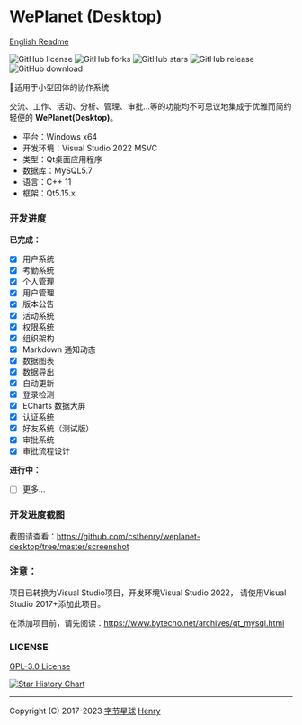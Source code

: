 # WePlanet (Desktop)

[English Readme](https://github.com/csthenry/MagicLitePlanet/blob/master/README_en.md)

![GitHub license](https://img.shields.io/github/license/CSTHenry/MagicLitePlanet?style=flat-square)
![GitHub forks](https://img.shields.io/github/forks/CSTHenry/MagicLitePlanet?style=flat-square)
![GitHub stars](https://img.shields.io/github/stars/CSTHenry/MagicLitePlanet?style=flat-square)
![GitHub release](https://img.shields.io/github/v/release/CSTHenry/MagicLitePlanet?include_prereleases&style=flat-square)
![GitHub download](https://img.shields.io/github/downloads/CSTHenry/MagicLitePlanet/total?style=flat-square)

🚀适用于小型团体的协作系统

  交流、工作、活动、分析、管理、审批...等的功能均不可思议地集成于优雅而简约轻便的 **WePlanet(Desktop)**。

- 平台：Windows x64
- 开发环境：Visual Studio 2022 MSVC
- 类型：Qt桌面应用程序
- 数据库：MySQL5.7
- 语言：C++ 11
- 框架：Qt5.15.x

### 开发进度

**已完成：**

* [x] 用户系统
* [x] 考勤系统
* [x] 个人管理
* [x] 用户管理
* [x] 版本公告
* [x] 活动系统
* [x] 权限系统
* [x] 组织架构
* [x] Markdown 通知动态
* [x] 数据图表
* [x] 数据导出
* [x] 自动更新
* [x] 登录检测
* [x] ECharts 数据大屏
* [x] 认证系统
* [x] 好友系统（测试版）
* [x] 审批系统
* [x] 审批流程设计

**进行中：**

* [ ] 更多...



### 开发进度截图

截图请查看：https://github.com/csthenry/weplanet-desktop/tree/master/screenshot

### 注意：

项目已转换为Visual Studio项目，开发环境Visual Studio 2022， 请使用Visual Studio 2017+添加此项目。

在添加项目前，请先阅读：https://www.bytecho.net/archives/qt_mysql.html

### LICENSE

[GPL-3.0 License](https://github.com/csthenry/weplanet-desktop/blob/master/LICENSE)

[![Star History Chart](https://api.star-history.com/svg?repos=csthenry/weplanet-desktop&type=Date)](https://star-history.com/#csthenry/weplanet-desktop&Date)

---

Copyright (C) 2017-2023 [字节星球](https://www.bytecho.net/) [Henry](https://www.bytecho.net/about.html) 
